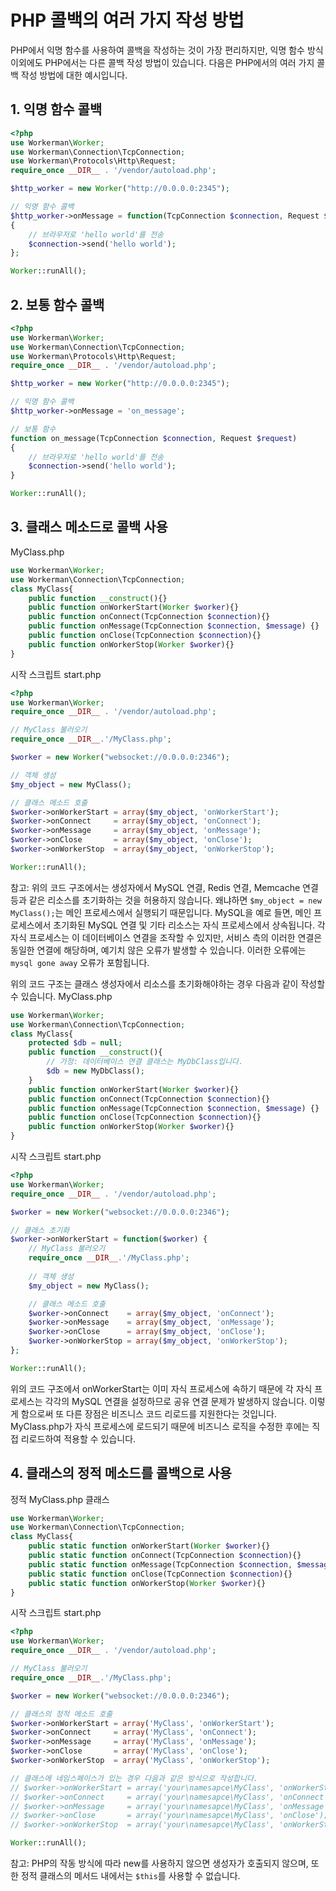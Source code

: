 # PHP 콜백의 여러 가지 작성 방법
PHP에서 익명 함수를 사용하여 콜백을 작성하는 것이 가장 편리하지만, 익명 함수 방식 이외에도 PHP에서는 다른 콜백 작성 방법이 있습니다. 다음은 PHP에서의 여러 가지 콜백 작성 방법에 대한 예시입니다.

## 1. 익명 함수 콜백
```php
<?php
use Workerman\Worker;
use Workerman\Connection\TcpConnection;
use Workerman\Protocols\Http\Request;
require_once __DIR__ . '/vendor/autoload.php';

$http_worker = new Worker("http://0.0.0.0:2345");

// 익명 함수 콜백
$http_worker->onMessage = function(TcpConnection $connection, Request $data)
{
    // 브라우저로 'hello world'를 전송
    $connection->send('hello world');
};

Worker::runAll();
```

## 2. 보통 함수 콜백
```php
<?php
use Workerman\Worker;
use Workerman\Connection\TcpConnection;
use Workerman\Protocols\Http\Request;
require_once __DIR__ . '/vendor/autoload.php';

$http_worker = new Worker("http://0.0.0.0:2345");

// 익명 함수 콜백
$http_worker->onMessage = 'on_message';

// 보통 함수
function on_message(TcpConnection $connection, Request $request)
{
    // 브라우저로 'hello world'를 전송
    $connection->send('hello world');
}

Worker::runAll();
```

## 3. 클래스 메소드로 콜백 사용
MyClass.php
```php
use Workerman\Worker;
use Workerman\Connection\TcpConnection;
class MyClass{
    public function __construct(){}
    public function onWorkerStart(Worker $worker){}
    public function onConnect(TcpConnection $connection){}
    public function onMessage(TcpConnection $connection, $message) {}
    public function onClose(TcpConnection $connection){}
    public function onWorkerStop(Worker $worker){}
}
```
시작 스크립트 start.php
```php
<?php
use Workerman\Worker;
require_once __DIR__ . '/vendor/autoload.php';

// MyClass 불러오기
require_once __DIR__.'/MyClass.php';

$worker = new Worker("websocket://0.0.0.0:2346");

// 객체 생성
$my_object = new MyClass();

// 클래스 메소드 호출
$worker->onWorkerStart = array($my_object, 'onWorkerStart');
$worker->onConnect     = array($my_object, 'onConnect');
$worker->onMessage     = array($my_object, 'onMessage');
$worker->onClose       = array($my_object, 'onClose');
$worker->onWorkerStop  = array($my_object, 'onWorkerStop');

Worker::runAll();
```

참고:
위의 코드 구조에서는 생성자에서 MySQL 연결, Redis 연결, Memcache 연결 등과 같은 리소스를 초기화하는 것을 허용하지 않습니다. 왜냐하면 ```$my_object = new MyClass();```는 메인 프로세스에서 실행되기 때문입니다. MySQL을 예로 들면, 메인 프로세스에서 초기화된 MySQL 연결 및 기타 리소스는 자식 프로세스에서 상속됩니다. 각 자식 프로세스는 이 데이터베이스 연결을 조작할 수 있지만, 서비스 측의 이러한 연결은 동일한 연결에 해당하며, 예기치 않은 오류가 발생할 수 있습니다. 이러한 오류에는 ```mysql gone away``` 오류가 포함됩니다.

위의 코드 구조는 클래스 생성자에서 리소스를 초기화해야하는 경우 다음과 같이 작성할 수 있습니다.
MyClass.php
```php
use Workerman\Worker;
use Workerman\Connection\TcpConnection;
class MyClass{
    protected $db = null;
    public function __construct(){
        // 가정: 데이터베이스 연결 클래스는 MyDbClass입니다.
        $db = new MyDbClass();
    }
    public function onWorkerStart(Worker $worker){}
    public function onConnect(TcpConnection $connection){}
    public function onMessage(TcpConnection $connection, $message) {}
    public function onClose(TcpConnection $connection){}
    public function onWorkerStop(Worker $worker){}
}
```
시작 스크립트 start.php
```php
<?php
use Workerman\Worker;
require_once __DIR__ . '/vendor/autoload.php';

$worker = new Worker("websocket://0.0.0.0:2346");

// 클래스 초기화
$worker->onWorkerStart = function($worker) {
    // MyClass 불러오기
    require_once __DIR__.'/MyClass.php';
    
    // 객체 생성
    $my_object = new MyClass();

    // 클래스 메소드 호출
    $worker->onConnect    = array($my_object, 'onConnect');
    $worker->onMessage    = array($my_object, 'onMessage');
    $worker->onClose      = array($my_object, 'onClose');
    $worker->onWorkerStop = array($my_object, 'onWorkerStop');
};

Worker::runAll();
```

위의 코드 구조에서 onWorkerStart는 이미 자식 프로세스에 속하기 때문에 각 자식 프로세스는 각각의 MySQL 연결을 설정하므로 공유 연결 문제가 발생하지 않습니다. 이렇게 함으로써 또 다른 장점은 비즈니스 코드 리로드를 지원한다는 것입니다. MyClass.php가 자식 프로세스에 로드되기 때문에 비즈니스 로직을 수정한 후에는 직접 리로드하여 적용할 수 있습니다.

## 4. 클래스의 정적 메소드를 콜백으로 사용
정적 MyClass.php 클래스
```php
use Workerman\Worker;
use Workerman\Connection\TcpConnection;
class MyClass{
    public static function onWorkerStart(Worker $worker){}
    public static function onConnect(TcpConnection $connection){}
    public static function onMessage(TcpConnection $connection, $message) {}
    public static function onClose(TcpConnection $connection){}
    public static function onWorkerStop(Worker $worker){}
}
```
시작 스크립트 start.php
```php
<?php
use Workerman\Worker;
require_once __DIR__ . '/vendor/autoload.php';

// MyClass 불러오기
require_once __DIR__.'/MyClass.php';

$worker = new Worker("websocket://0.0.0.0:2346");

// 클래스의 정적 메소드 호출
$worker->onWorkerStart = array('MyClass', 'onWorkerStart');
$worker->onConnect     = array('MyClass', 'onConnect');
$worker->onMessage     = array('MyClass', 'onMessage');
$worker->onClose       = array('MyClass', 'onClose');
$worker->onWorkerStop  = array('MyClass', 'onWorkerStop');

// 클래스에 네임스페이스가 있는 경우 다음과 같은 방식으로 작성합니다.
// $worker->onWorkerStart = array('your\namesapce\MyClass', 'onWorkerStart');
// $worker->onConnect     = array('your\namesapce\MyClass', 'onConnect');
// $worker->onMessage     = array('your\namesapce\MyClass', 'onMessage');
// $worker->onClose       = array('your\namesapce\MyClass', 'onClose');
// $worker->onWorkerStop  = array('your\namesapce\MyClass', 'onWorkerStop');

Worker::runAll();
```

참고: PHP의 작동 방식에 따라 new를 사용하지 않으면 생성자가 호출되지 않으며, 또한 정적 클래스의 메서드 내에서는 ```$this```를 사용할 수 없습니다.
